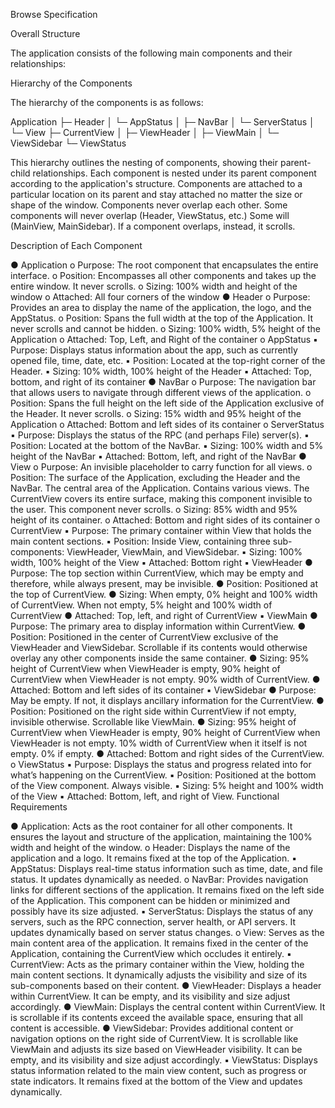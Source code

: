 Browse Specification

Overall Structure

The application consists of the following main components and their relationships:

Hierarchy of the Components

The hierarchy of the components is as follows:

Application
├─ Header
│  └─ AppStatus
│
├─ NavBar
│  └─ ServerStatus
│
└─ View
   ├─ CurrentView
   │    ├─ ViewHeader
   │    ├─ ViewMain
   │    └─ ViewSidebar
   └─ ViewStatus

This hierarchy outlines the nesting of components, showing their parent-child relationships. Each component is nested under its parent component according to the application's structure. Components are attached to a particular location on its parent and stay attached no matter the size or shape of the window. Components never overlap each other. Some components will never overlap (Header, ViewStatus, etc.) Some will (MainView, MainSidebar). If a component overlaps, instead, it scrolls.

Description of Each Component

●	Application
o	Purpose: The root component that encapsulates the entire interface.
o	Position: Encompasses all other components and takes up the entire window. It never scrolls.
o	Sizing: 100% width and height of the window
o	Attached: All four corners of the window
●	Header
o	Purpose: Provides an area to display the name of the application, the logo, and the AppStatus.
o	Position: Spans the full width at the top of the Application. It never scrolls and cannot be hidden.
o	Sizing: 100% width, 5% height of the Application
o	Attached: Top, Left, and Right of the container
o	AppStatus
▪	Purpose: Displays status information about the app, such as currently opened file, time, date, etc.
▪	Position: Located at the top-right corner of the Header.
▪	Sizing: 10% width, 100% height of the Header
▪	Attached: Top, bottom, and right of its container
●	NavBar
o	Purpose: The navigation bar that allows users to navigate through different views of the application.
o	Position: Spans the full height on the left side of the Application exclusive of the Header. It never scrolls.
o	Sizing: 15% width and 95% height of the Application
o	Attached: Bottom and left sides of its container
o	ServerStatus
▪	Purpose: Displays the status of the RPC (and perhaps File) server(s).
▪	Position: Located at the bottom of the NavBar.
▪	Sizing: 100% width and 5% height of the NavBar
▪	Attached: Bottom, left, and right of the NavBar
●	View
o	Purpose: An invisible placeholder to carry function for all views.
o	Position: The surface of the Application, excluding the Header and the NavBar. The central area of the Application. Contains various views. The CurrentView covers its entire surface, making this component invisible to the user. This component never scrolls.
o	Sizing: 85% width and 95% height of its container.
o	Attached: Bottom and right sides of its container
o	CurrentView
▪	Purpose: The primary container within View that holds the main content sections.
▪	Position: Inside View, containing three sub-components: ViewHeader, ViewMain, and ViewSidebar.
▪	Sizing: 100% width, 100% height of the View
▪	Attached: Bottom right
▪	ViewHeader
●	Purpose: The top section within CurrentView, which may be empty and therefore, while always present, may be invisible.
●	Position: Positioned at the top of CurrentView.
●	Sizing: When empty, 0% height and 100% width of CurrentView. When not empty, 5% height and 100% width of CurrentView
●	Attached: Top, left, and right of CurrentView
▪	ViewMain
●	Purpose: The primary area to display information within CurrentView.
●	Position: Positioned in the center of CurrentView exclusive of the ViewHeader and ViewSidebar. Scrollable if its contents would otherwise overlay any other components inside the same container.
●	Sizing: 95% height of CurrentView when ViewHeader is empty, 90% height of CurrentView when ViewHeader is not empty. 90% width of CurrentView.
●	Attached: Bottom and left sides of its container
▪	ViewSidebar
●	Purpose: May be empty. If not, it displays ancillary information for the CurrentView.
●	Position: Positioned on the right side within CurrentView if not empty, invisible otherwise. Scrollable like ViewMain.
●	Sizing: 95% height of CurrentView when ViewHeader is empty, 90% height of CurrentView when ViewHeader is not empty. 10% width of CurrentView when it itself is not empty. 0% if empty.
●	Attached: Bottom and right sides of the CurrentView.
o	ViewStatus
▪	Purpose: Displays the status and progress related into for what’s happening on the CurrentView.
▪	Position: Positioned at the bottom of the View component. Always visible.
▪	Sizing: 5% height and 100% width of the View
▪	Attached: Bottom, left, and right of View.
Functional Requirements

●	Application: Acts as the root container for all other components. It ensures the layout and structure of the application, maintaining the 100% width and height of the window.
o	Header: Displays the name of the application and a logo. It remains fixed at the top of the Application.
▪	AppStatus: Displays real-time status information such as time, date, and file status. It updates dynamically as needed.
o	NavBar: Provides navigation links for different sections of the application. It remains fixed on the left side of the Application. This component can be hidden or minimized and possibly have its size adjusted.
▪	ServerStatus: Displays the status of any servers, such as the RPC connection, server health, or API servers. It updates dynamically based on server status changes.
o	View: Serves as the main content area of the application. It remains fixed in the center of the Application, containing the CurrentView which occludes it entirely.
▪	CurrentView: Acts as the primary container within the View, holding the main content sections. It dynamically adjusts the visibility and size of its sub-components based on their content.
●	ViewHeader: Displays a header within CurrentView. It can be empty, and its visibility and size adjust accordingly.
●	ViewMain: Displays the central content within CurrentView. It is scrollable if its contents exceed the available space, ensuring that all content is accessible.
●	ViewSidebar: Provides additional content or navigation options on the right side of CurrentView. It is scrollable like ViewMain and adjusts its size based on ViewHeader visibility. It can be empty, and its visibility and size adjust accordingly.
▪	ViewStatus: Displays status information related to the main view content, such as progress or state indicators. It remains fixed at the bottom of the View and updates dynamically.
